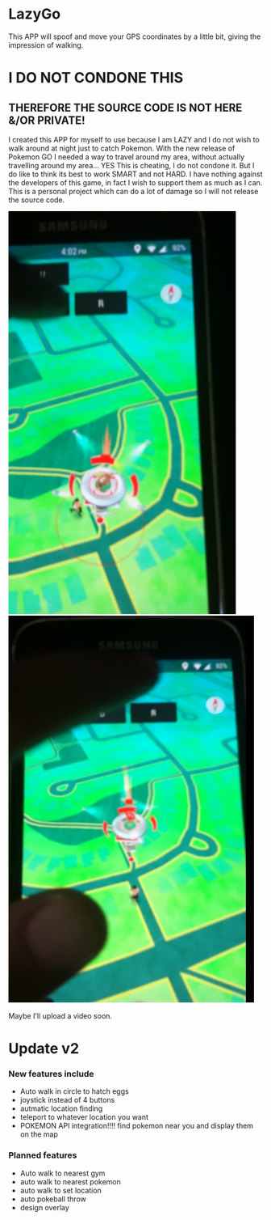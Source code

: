 # LazyGo
This APP will spoof and move your GPS coordinates by a little bit, giving the impression of walking. 


# I DO NOT CONDONE THIS
## THEREFORE THE SOURCE CODE IS NOT HERE &/OR PRIVATE!

I created this APP for myself to use because I am LAZY and I do not wish to walk around at night just to catch Pokemon. With the new release of Pokemon GO I needed a way to travel around my area, without actually travelling around my area... YES This is cheating, I do not condone it. But I do like to think its best to work SMART and not HARD. I have nothing against the developers of this game, in fact I wish to support them as much as I can. This is a personal project which can do a lot of damage so I will not release the source code. 

[](docs/lazgyGo1.jpg)
![](docs/lazgyGo2.jpg)
![](docs/lazgyGo3.jpg)

Maybe I'll upload a video soon. 


# Update v2
### New features include 
- Auto walk in circle to hatch eggs
- joystick instead of 4 buttons
- autmatic location finding
- teleport to whatever location you want
- POKEMON API integration!!!! find pokemon near you and display them on the map

### Planned features
- Auto walk to nearest gym
- auto walk to nearest pokemon
- auto walk to set location
- auto pokeball throw
- design overlay

